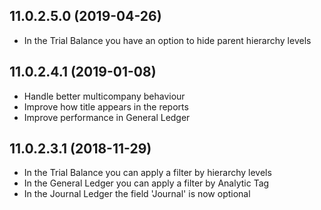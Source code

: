 ## 11.0.2.5.0 (2019-04-26)

- In the Trial Balance you have an option to hide parent hierarchy
  levels

## 11.0.2.4.1 (2019-01-08)

- Handle better multicompany behaviour
- Improve how title appears in the reports
- Improve performance in General Ledger

## 11.0.2.3.1 (2018-11-29)

- In the Trial Balance you can apply a filter by hierarchy levels
- In the General Ledger you can apply a filter by Analytic Tag
- In the Journal Ledger the field 'Journal' is now optional
